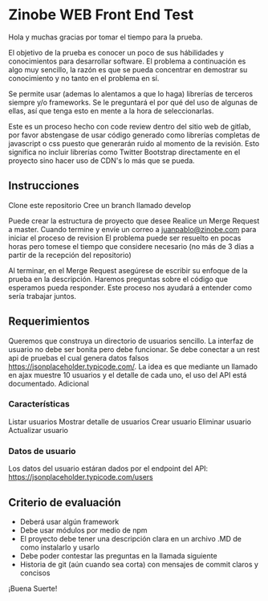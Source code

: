 # Zinobe WEB Front End Test

Hola y muchas gracias por tomar el tiempo para la prueba.

El objetivo de la prueba es conocer un poco de sus hábilidades y conocimientos para desarrollar software. El problema a continuación es algo muy sencillo, la razón es que se pueda concentrar en demostrar su conocimiento y no tanto en el problema en sí.

Se permite usar (ademas lo alentamos a que lo haga) librerías de terceros siempre y/o frameworks. Se le preguntará el por qué del uso de algunas de ellas, así que tenga esto en mente a la hora de seleccionarlas.

Este es un proceso hecho con code review dentro del sitio web de gitlab, por favor abstengase de usar código generado como librerías completas de javascript o css puesto que generarán ruido al momento de la revisión. Esto significa no incluir librerías como Twitter Bootstrap directamente en el proyecto sino hacer uso de CDN's lo más que se pueda.


## Instrucciones


Clone este repositorio
Cree un branch llamado develop

Puede crear la estructura de proyecto que desee
Realice un Merge Request a master. Cuando termine y envíe un correo a juanpablo@zinobe.com para iniciar el proceso de revision
El problema puede ser resuelto en pocas horas pero tomese el tiempo que considere necesario (no más de 3 días a partir de la recepción del repositorio)


Al terminar, en el Merge Request asegúrese de escribir su enfoque de la prueba en la descripción. Haremos preguntas sobre el código que esperamos pueda responder. Este proceso nos ayudará a entender como sería trabajar juntos.


## Requerimientos

Queremos que construya un directorio de usuarios sencillo. La interfaz de usuario no debe ser bonita pero debe funcionar. Se debe conectar a un rest api de pruebas el cual genera datos falsos https://jsonplaceholder.typicode.com/. La idea es que mediante un llamado en ajax muestre 10 usuarios y el detalle de cada uno, el uso del API está documentado. Adicional


### Características

Listar usuarios
Mostrar detalle de usuarios
Crear usuario
Eliminar usuario
Actualizar usuario

### Datos de usuario

Los datos del usuario estáran dados por el endpoint del API: https://jsonplaceholder.typicode.com/users


## Criterio de evaluación

* Deberá usar algún framework
* Debe usar módulos por medio de npm
* El proyecto debe tener una descripción clara en un archivo .MD de como instalarlo y usarlo
* Debe poder contestar las preguntas en la llamada siguiente
* Historia de git (aún cuando sea corta) con mensajes de commit claros y concisos


¡Buena Suerte!
